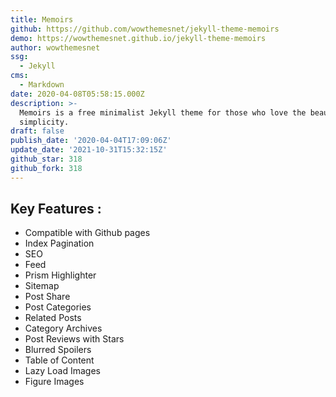 ```yaml
---
title: Memoirs
github: https://github.com/wowthemesnet/jekyll-theme-memoirs
demo: https://wowthemesnet.github.io/jekyll-theme-memoirs
author: wowthemesnet
ssg:
  - Jekyll
cms:
  - Markdown
date: 2020-04-08T05:58:15.000Z
description: >-
  Memoirs is a free minimalist Jekyll theme for those who love the beauty of
  simplicity.
draft: false
publish_date: '2020-04-04T17:09:06Z'
update_date: '2021-10-31T15:32:15Z'
github_star: 318
github_fork: 318
---
```

## Key Features :

- Compatible with Github pages
- Index Pagination
- SEO
- Feed
- Prism Highlighter
- Sitemap
- Post Share
- Post Categories
- Related Posts
- Category Archives
- Post Reviews with Stars
- Blurred Spoilers
- Table of Content
- Lazy Load Images
- Figure Images
